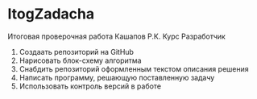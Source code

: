 # ItogZadacha
Итоговая проверочная работа Кашапов Р.К. Курс Разработчик

1. Создаать репозиторий на GitHub
2. Нарисовать блок-схему алгоритма
3. Снабдить репозиторий оформленным текстом описания решения
4. Написать программу, решающую поставленную задачу
5. Использовать контроль версий в работе


